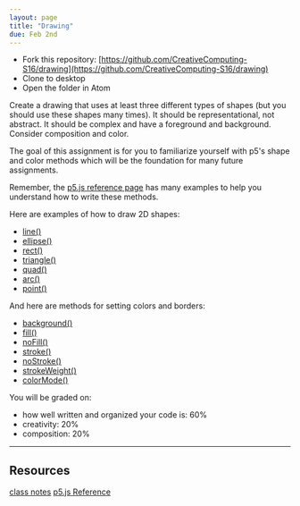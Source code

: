 ```yaml
---
layout: page
title: "Drawing"
due: Feb 2nd
---
```


* Fork this repository: [https://github.com/CreativeComputing-S16/drawing](https://github.com/CreativeComputing-S16/drawing)
* Clone to desktop
* Open the folder in Atom


Create a drawing that uses at least three different types of shapes (but you should use these shapes many times). It should be representational, not abstract. It should be complex and have a foreground and background. Consider composition and color.

The goal of this assignment is for you to familiarize yourself with p5's shape and color methods which will be the foundation for many future assignments.

Remember, the [p5.js reference page](http://p5js.org/reference/) has many examples to help you understand how to write these methods.

Here are examples of how to draw 2D shapes:

* [line()](http://p5js.org/reference/#/p5/line)
* [ellipse()](http://p5js.org/reference/#/p5/ellipse)
* [rect()](http://p5js.org/reference/#/p5/rect)
* [triangle()](http://p5js.org/reference/#/p5/triangle)
* [quad()](http://p5js.org/reference/#/p5/quad)
* [arc()](http://p5js.org/reference/#/p5/arc)
* [point()](http://p5js.org/reference/#/p5/point)

And here are methods for setting colors and borders:

* [background()](http://p5js.org/reference/#/p5/background)
* [fill()](http://p5js.org/reference/#/p5/fill)
* [noFill()](http://p5js.org/reference/#/p5/noFill)
* [stroke()](http://p5js.org/reference/#/p5/stroke)
* [noStroke()](http://p5js.org/reference/#/p5/noStroke)
* [strokeWeight()](http://p5js.org/reference/#/p5/strokeWeight)
* [colorMode()](http://p5js.org/reference/#/p5/colorMode)



You will be graded on:

* how well written and organized your code is: 60%
* creativity: 20%
* composition: 20%


<hr />
<h2>Resources</h2>
<a href="/2015/01/26/intro.html" class="btn btn-default">class notes</a>
<a href="http://p5js.org/reference/" class="btn btn-default"><i class="glyphicon glyphicon-new-window"></i> p5.js Reference</a>

